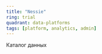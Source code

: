 ```yaml
---
title: "Nessie"
ring: trial
quadrant: data-platforms
tags: [platform, analytics, admin]
---
```


Каталог данных
